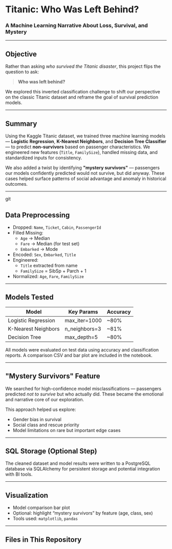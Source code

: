 # Titanic: Who Was Left Behind?  
### A Machine Learning Narrative About Loss, Survival, and Mystery

---

## Objective

Rather than asking *who survived the Titanic disaster*, this project flips the question to ask:

> **Who was left behind?**

We explored this inverted classification challenge to shift our perspective on the classic Titanic dataset and reframe the goal of survival prediction models.

---

## Summary

Using the Kaggle Titanic dataset, we trained three machine learning models — **Logistic Regression**, **K-Nearest Neighbors**, and **Decision Tree Classifier** — to predict **non-survivors** based on passenger characteristics. We engineered new features (`Title`, `FamilySize`), handled missing data, and standardized inputs for consistency.

We also added a twist by identifying **"mystery survivors"** — passengers our models confidently predicted would not survive, but did anyway. These cases helped surface patterns of social advantage and anomaly in historical outcomes.

---
git 
## Data Preprocessing

- Dropped: `Name`, `Ticket`, `Cabin`, `PassengerId`
- Filled Missing:
  - `Age` → Median
  - `Fare` → Median (for test set)
  - `Embarked` → Mode
- Encoded: `Sex`, `Embarked`, `Title`
- Engineered:
  - `Title` extracted from name
  - `FamilySize` = SibSp + Parch + 1
- Normalized: `Age`, `Fare`, `FamilySize`

---

## Models Tested

| Model               | Key Params        | Accuracy |
|--------------------|-------------------|----------|
| Logistic Regression | max_iter=1000     | ~80%     |
| K-Nearest Neighbors | n_neighbors=3     | ~81%     |
| Decision Tree       | max_depth=5       | ~80%     |

All models were evaluated on test data using accuracy and classification reports. A comparison CSV and bar plot are included in the notebook.

---

## "Mystery Survivors" Feature

We searched for high-confidence model misclassifications — passengers predicted *not to survive* but who actually did. These became the emotional and narrative core of our exploration.

This approach helped us explore:

- Gender bias in survival
- Social class and rescue priority
- Model limitations on rare but important edge cases

---

## SQL Storage (Optional Step)

The cleaned dataset and model results were written to a PostgreSQL database via SQLAlchemy for persistent storage and potential integration with BI tools.

---

## Visualization

- Model comparison bar plot
- Optional: highlight “mystery survivors” by feature (age, class, sex)
- Tools used: `matplotlib`, `pandas`

---

## Files in This Repository
